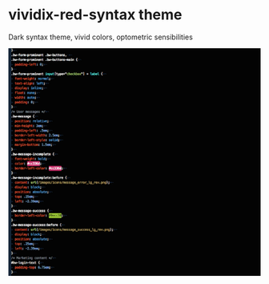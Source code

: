 # vividix-red-syntax theme

Dark syntax theme, vivid colors, optometric sensibilities

![Screenshot](https://github.com/Galactix/vividix-red-syntax/blob/master/ScreenShot.png)
